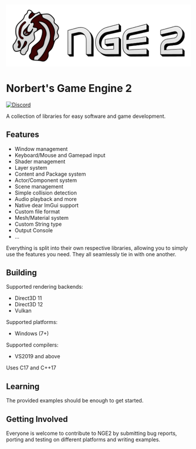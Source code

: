 ![logo here](credit_display_alt.png)
# Norbert's Game Engine 2
[![Discord](https://img.shields.io/badge/NGE2-Discord-blue/1173276729436024842)](https://discord.com/invite/ynuWHpghBm)

A collection of libraries for easy software and game development.

## Features
* Window management
* Keyboard/Mouse and Gamepad input
* Shader management
* Layer system
* Content and Package system
* Actor/Component system
* Scene management
* Simple collision detection
* Audio playback and more
* Native dear ImGui support
* Custom file format
* Mesh/Material system
* Custom String type
* Output Console
* ...

Everything is split into their own respective libraries, allowing you to simply use the features you need. They all seamlessly tie in with one another.

## Building
Supported rendering backends:
* Direct3D 11
* Direct3D 12
* Vulkan

Supported platforms:
* Windows (7+)

Supported compilers:
* VS2019 and above

Uses C17 and C++17

## Learning
The provided examples should be enough to get started.

## Getting Involved

Everyone is welcome to contribute to NGE2 by submitting bug reports, porting and testing on different platforms and writing examples.

